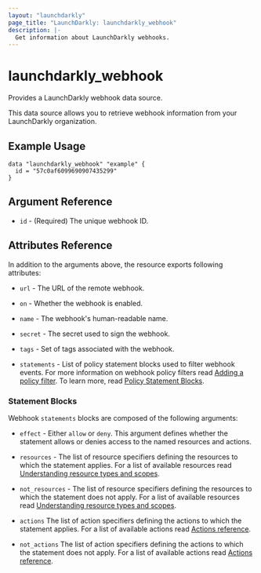 ```yaml
---
layout: "launchdarkly"
page_title: "LaunchDarkly: launchdarkly_webhook"
description: |-
  Get information about LaunchDarkly webhooks.
---
```


# launchdarkly_webhook

Provides a LaunchDarkly webhook data source.

This data source allows you to retrieve webhook information from your LaunchDarkly organization.

## Example Usage

```hcl
data "launchdarkly_webhook" "example" {
  id = "57c0af6099690907435299"
}
```

## Argument Reference

- `id` - (Required) The unique webhook ID.

## Attributes Reference

In addition to the arguments above, the resource exports following attributes:

- `url` - The URL of the remote webhook.

- `on` - Whether the webhook is enabled.

- `name` - The webhook's human-readable name.

- `secret` - The secret used to sign the webhook.

- `tags` - Set of tags associated with the webhook.

- `statements` - List of policy statement blocks used to filter webhook events. For more information on webhook policy filters read [Adding a policy filter](https://docs.launchdarkly.com/integrations/webhooks#adding-a-policy-filter). To learn more, read [Policy Statement Blocks](#policy-statement-blocks).

### Statement Blocks

Webhook `statements` blocks are composed of the following arguments:

- `effect` - Either `allow` or `deny`. This argument defines whether the statement allows or denies access to the named resources and actions.

- `resources` - The list of resource specifiers defining the resources to which the statement applies. For a list of available resources read [Understanding resource types and scopes](https://docs.launchdarkly.com/home/account-security/custom-roles/resources#understanding-resource-types-and-scopes).

- `not_resources` - The list of resource specifiers defining the resources to which the statement does not apply. For a list of available resources read [Understanding resource types and scopes](https://docs.launchdarkly.com/home/account-security/custom-roles/resources#understanding-resource-types-and-scopes).

- `actions` The list of action specifiers defining the actions to which the statement applies. For a list of available actions read [Actions reference](https://docs.launchdarkly.com/home/account-security/custom-roles/actions#actions-reference).

- `not_actions` The list of action specifiers defining the actions to which the statement does not apply. For a list of available actions read [Actions reference](https://docs.launchdarkly.com/home/account-security/custom-roles/actions#actions-reference).
